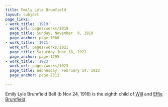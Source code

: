 ```yaml
---
title: Emily Lyle Brumfield
layout: subject
page_links:
- work_title: '1919'
  work_url: pages/works/1919
  page_title: Sunday, November  9, 1919
  page_anchor: page-1066
- work_title: '1921'
  work_url: pages/works/1921
  page_title: Saturday June 18, 1921
  page_anchor: page-1295
- work_title: '1923'
  work_url: pages/works/1923
  page_title: Wednesday, February 14, 1923
  page_anchor: page-2312

---
```

<p>Emily Lyle Brumfield Bell (b Nov 24, 1916) is the eighth child of <a href='../subjects/7215' title='William Brumfield'>Will</a> and <a href='../subjects/7205' title='Effie Thornton Brumfield'>Effie Brumfield</a></p>